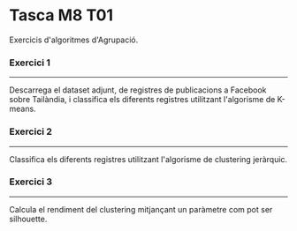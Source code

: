# Tasca M8 T01

Exercicis d'algoritmes d'Agrupació.

### Exercici 1
***
Descarrega el dataset adjunt, de registres de publicacions a Facebook sobre Tailàndia, i classifica els diferents registres utilitzant l'algorisme de K-means.

### Exercici 2
***
Classifica els diferents registres utilitzant l'algorisme de clustering jeràrquic.

### Exercici 3
***
Calcula el rendiment del clustering mitjançant un paràmetre com pot ser silhouette.
